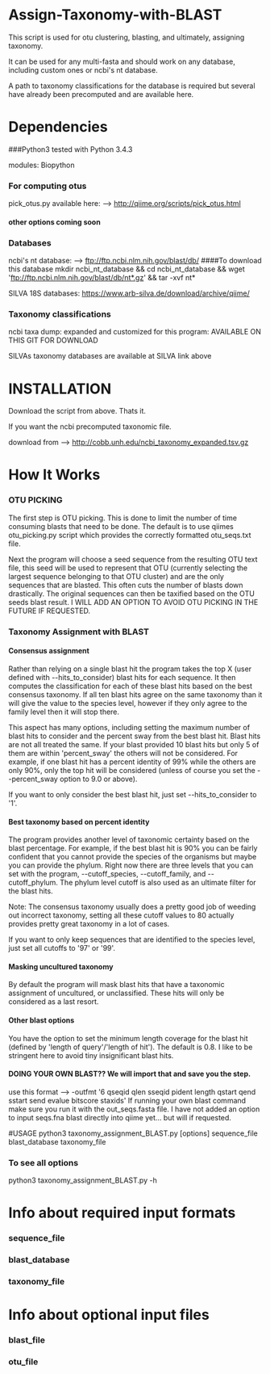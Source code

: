 # Assign-Taxonomy-with-BLAST
This script is used for otu clustering, blasting, and ultimately, assigning taxonomy.

It can be used for any multi-fasta and should work on any database, including custom ones or ncbi's nt database.

A path to taxonomy classifications for the database is required but several have already been precomputed and are available here.


# Dependencies
###Python3
tested with Python 3.4.3

modules: Biopython
### For computing otus
pick_otus.py
available here: --> http://qiime.org/scripts/pick_otus.html
#### other options coming soon

### Databases
ncbi's nt database: --> ftp://ftp.ncbi.nlm.nih.gov/blast/db/
####To download this database
mkdir ncbi_nt_database && cd ncbi_nt_database && wget 'ftp://ftp.ncbi.nlm.nih.gov/blast/db/nt*.gz' && tar -xvf nt*

SILVA 18S databases: https://www.arb-silva.de/download/archive/qiime/
### Taxonomy classifications
ncbi taxa dump: expanded and customized for this program: AVAILABLE ON THIS GIT FOR DOWNLOAD

SILVAs taxonomy databases are available at SILVA link above

# INSTALLATION
Download the script from above. Thats it.

If you want the ncbi precomputed taxonomic file. 

download from --> http://cobb.unh.edu/ncbi_taxonomy_expanded.tsv.gz

# How It Works

### OTU PICKING
The first step is OTU picking. This is done to limit the number of time consuming blasts that need to be done.
The default is to use qiimes otu_picking.py script which provides the correctly formatted otu_seqs.txt file.

Next the program will choose a seed sequence from the resulting OTU text file, this seed will be used to represent that OTU (currently selecting the largest sequence belonging to that OTU cluster) and are the only sequences that are blasted.
This often cuts the number of blasts down drastically. The original sequences can then be taxified based on the OTU seeds blast result.
I WILL ADD AN OPTION TO AVOID OTU PICKING IN THE FUTURE IF REQUESTED.

### Taxonomy Assignment with BLAST

#### Consensus assignment
Rather than relying on a single blast hit the program takes the top X (user defined with --hits_to_consider) blast hits for each sequence.
It then computes the classification for each of these blast hits based on the best consensus taxonomy. If all ten blast hits agree on the same taxonomy than it will give the value to the species level, however if they only agree to the family level then it will stop there.

This aspect has many options, including setting the maximum number of blast hits to consider and the percent sway from the best blast hit. Blast hits are not all treated the same. If your blast provided 10 blast hits but only 5 of them are within 'percent_sway' the others will not be considered. For example, if one blast hit has a percent identity of 99% while the others are only 90%, only the top hit will be considered (unless of course you set the --percent_sway option to 9.0 or above). 

If you want to only consider the best blast hit, just set --hits_to_consider to '1'.


#### Best taxonomy based on percent identity
The program provides another level of taxonomic certainty based on the blast percentage. For example, if the best blast hit is 90% you can be fairly confident that you cannot provide the species of the organisms but maybe you can provide the phylum. Right now there are three levels that you can set with the program, --cutoff_species, --cutoff_family, and --cutoff_phylum. The phylum level cutoff is also used as an ultimate filter for the blast hits.

Note: The consensus taxonomy usually does a pretty good job of weeding out incorrect taxonomy, setting all these cutoff values to 80 actually provides pretty great taxonomy in a lot of cases.

If you want to only keep sequences that are identified to the species level, just set all cutoffs to '97' or '99'.

#### Masking uncultured taxonomy
By default the program will mask blast hits that have a taxonomic assignment of uncultured, or unclassified. These hits will only be considered as a last resort.


#### Other blast options
You have the option to set the minimum length coverage for the blast hit (defined by 'length of query'/'length of hit'). The default is 0.8. I like to be stringent here to avoid tiny insignificant blast hits.


#### DOING YOUR OWN BLAST?? We will import that and save you the step.
use this format --> -outfmt '6 qseqid qlen sseqid pident length qstart qend sstart send evalue bitscore staxids'
If running your own blast command make sure you run it with the out_seqs.fasta file. I have not added an option to input seqs.fna blast directly into qiime yet… but will if requested.


#USAGE
python3 taxonomy_assignment_BLAST.py [options] sequence_file blast_database taxonomy_file
### To see all options
python3 taxonomy_assignment_BLAST.py -h

# Info about required input formats

### sequence_file
### blast_database
### taxonomy_file

# Info about optional input files

### blast_file
### otu_file



